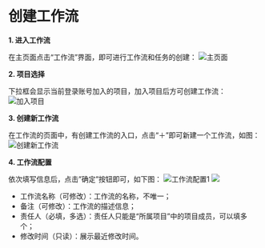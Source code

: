 
# 创建工作流
**1. 进入工作流**

在主页面点击“工作流”界面，即可进行工作流和任务的创建：
![主页面](//mc.qcloudimg.com/static/img/b831a3533c979b9f1685a47fa0207839/image.png)

**2. 项目选择**

下拉框会显示当前登录账号加入的项目，加入项目后方可创建工作流：
![加入项目](//mc.qcloudimg.com/static/img/a1f9d5318a98f31a440ec2331897e515/image.jpg)

**3. 创建新工作流**

在工作流的页面中，有创建工作流的入口，点击“＋”即可新建一个工作流，如图：
![创建新工作流](//mc.qcloudimg.com/static/img/b4359c8a426673990fcc3994ad067b9b/image.png)

**4. 工作流配置**

依次填写信息后，点击”确定”按钮即可，如下图：
![工作流配置1](//mc.qcloudimg.com/static/img/3a0838a98bb44657f2bf88b8a09504d0/image.jpg)
![](//mc.qcloudimg.com/static/img/3c47a52ea365ec8e7e1bb2180312fa71/image.jpg)
- 工作流名称（可修改）：工作流的名称，不唯一；
- 备注（可修改）：工作流的描述信息；
- 责任人（必填，多选）：责任人只能是“所属项目”中的项目成员，可以填多个；
- 修改时间（只读）：展示最近修改时间。


